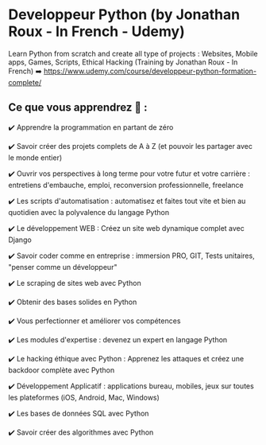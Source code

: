 # Developpeur Python (by Jonathan Roux - In French - Udemy)
Learn Python from scratch and create all type of projects : Websites, Mobile apps, Games, Scripts, Ethical Hacking (Training by Jonathan Roux - In French)
➡️ https://www.udemy.com/course/developpeur-python-formation-complete/

## Ce que vous apprendrez 🚀 :

✔️ Apprendre la programmation en partant de zéro

✔️ Savoir créer des projets complets de A à Z (et pouvoir les partager avec le monde entier)

✔️ Ouvrir vos perspectives à long terme pour votre futur et votre carrière : entretiens d'embauche, emploi, reconversion professionnelle, freelance

✔️ Les scripts d'automatisation : automatisez et faites tout vite et bien au quotidien avec la polyvalence du langage Python

✔️ Le développement WEB : Créez un site web dynamique complet avec Django

✔️ Savoir coder comme en entreprise : immersion PRO, GIT, Tests unitaires, "penser comme un développeur"

✔️ Le scraping de sites web avec Python

✔️ Obtenir des bases solides en Python

✔️ Vous perfectionner et améliorer vos compétences

✔️ Les modules d'expertise : devenez un expert en langage Python

✔️ Le hacking éthique avec Python : Apprenez les attaques et créez une backdoor complète avec Python

✔️ Développement Applicatif : applications bureau, mobiles, jeux sur toutes les plateformes (iOS, Android, Mac, Windows)

✔️ Les bases de données SQL avec Python

✔️ Savoir créer des algorithmes avec Python

